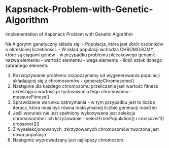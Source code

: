 # Kapsnack-Problem-with-Genetic-Algorithm
Implementation of Kapsnack Problem with Genetic Algorithm

Na Algorytm genetyczny składa się:
	- Populacja, która jest zbiór osobników o określonej liczebności.
	- W skład populacji wchodzą CHROMOSOMY, które są ciągami genów
		- w przypadku problemu plecakowego genami:
			- nazwa elementu
			- wartość elementu
			- waga elementu
			- ilość sztuk danego zabranego elementu


1. Rozwiązywanie problemu rozpoczynamy od wygenerowania populacji składającej się z chromosomów - generateChromosome()
2. Następnie dla każdego chromosomu przeliczania jest wartość fitness określająca wartość przystosowania tego chromosomu - measureFitness()
3. Sprawdzanie warunku zatrzymania - w tym przypadku jest to liczba iteracji, która musi być równa maksymalnej liczbie generacji maxGen
4. Jeśli warunek nie jest spełniony wykonywana jest selekcja chromosomów i ich krzyżowanie - selectFromPopulation() i crossover1() crossover2()
5. Z wyselekcjonowanych, zkrzyżowanych chromosomów tworzona jest nowa populacja
6. Następnie wyprowadzany jest najlepszy chromosom
